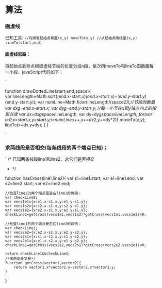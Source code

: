 # 算法

### 画虚线
已知工具:
`
//将画笔起始点移至(x,y)
moveTo(x,y)
//从起始点画线至(x,y)
lineTo(start,end)
`
#### 画虚线思路：
将起始点到终点根据虚线节端的长度分成n段，依次用moveTo和lineTo函数画每一小段，javaScript代码如下：

`


function drawDottedLine(start,end,space){	
	var lineLength=Math.sqrt((end.x-start.x)*(end.x-start.x)+(end.y-start.y)*(end.y-start.y));
	var numLine=Math.floor(lineLength/(space*2));//节段的数量
	var dxg=end.x-start.x;
	var dyg=end.y-start.y;
	//每一小节在x和y轴方向上的投影长度
	var dx=dxg*space/lineLength;
	var dy=dyg*space/lineLength;
	for(var i=0,x=start.x,y=start.y;i<numLine;i++,x+=dx*2,y+=dy*2){
		moveTo(x,y);
		lineTo(x+dx,y+dy);
	}
}

`

### 求两线段是否相交(每条线段的两个端点已知)；

`
/*
 已知两条线段line1和line2，求它们是否相交
 * */

function hasCross(line1,line2){
	var s1=line1.start;
	var e1=line1.end;
	var s2=line2.start;
	var e2=line2.end;
	
	//检查line2的两个端点是否在line1的两侧；
	var checkLine2;
	var vecs1e1={x:e1.x-s1.x,y:e1.y-s1.y};
	var vecs1s2={x:s2.x-s1.x,y:s2.y-s1.y};
	var vecs1e2={x:e2.x-s1.x,y:e2.y-s1.y};
	checkLine2=getCross(vecs1e1,vecs1s2)*getCross(vecs1e1,vecs1e2)<0;
	
	//检查line1的两个端点是否在line2的两侧；
	var checkLine1;
	var vecs2e2={x:e2.x-s2.x,y:e2.y-s2.y};
	var vecs2s1={x:s1.x-s2.x,y:s1.y-s2.y};
	var vecs2e1={x:e1.x-s2.x,y:e1.y-s2.y};
	checkLine1=getCross(vecs2e2,vecs2s1)*getCross(vecs2e2,vecs2e1)<0;
	
	return checkLine1&&checkLine2;
	/*求两向量叉积*/
	function getCross(vector1,vector2){
		return vector1.x*vector2.y-vector2.x*vector1.y;
	}
}
`

